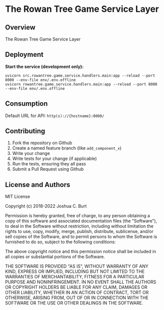# The Rowan Tree Game Service Layer

Overview
--------
The Rowan Tree Game Service Layer

Deployment
----------
**Start the service (development only):**
```
uvicorn src.rowantree.game.service.handlers.main:app --reload --port 8000 --env-file env/.env.offline
uvicorn rowantree.game.service.handlers.main:app --reload --port 8000 --env-file env/.env.offline
```

Consumption
-----------
Default URL for API: `http(s)://{hostname}:8000/`

Contributing
------------
1. Fork the repository on Github
2. Create a named feature branch (like `add_component_x`)
3. Write your change
4. Write tests for your change (if applicable)
5. Run the tests, ensuring they all pass
6. Submit a Pull Request using Github

License and Authors
-------------------
MIT License

Copyright (c) 2018-2022 Joshua C. Burt

Permission is hereby granted, free of charge, to any person obtaining a copy
of this software and associated documentation files (the "Software"), to deal
in the Software without restriction, including without limitation the rights
to use, copy, modify, merge, publish, distribute, sublicense, and/or sell
copies of the Software, and to permit persons to whom the Software is
furnished to do so, subject to the following conditions:

The above copyright notice and this permission notice shall be included in all
copies or substantial portions of the Software.

THE SOFTWARE IS PROVIDED "AS IS", WITHOUT WARRANTY OF ANY KIND, EXPRESS OR
IMPLIED, INCLUDING BUT NOT LIMITED TO THE WARRANTIES OF MERCHANTABILITY,
FITNESS FOR A PARTICULAR PURPOSE AND NONINFRINGEMENT. IN NO EVENT SHALL THE
AUTHORS OR COPYRIGHT HOLDERS BE LIABLE FOR ANY CLAIM, DAMAGES OR OTHER
LIABILITY, WHETHER IN AN ACTION OF CONTRACT, TORT OR OTHERWISE, ARISING FROM,
OUT OF OR IN CONNECTION WITH THE SOFTWARE OR THE USE OR OTHER DEALINGS IN THE
SOFTWARE.


